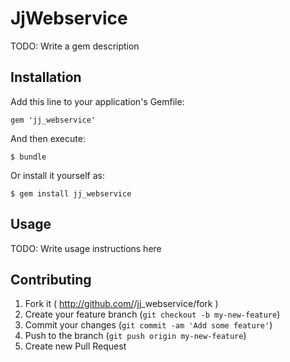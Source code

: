 # JjWebservice

TODO: Write a gem description

## Installation

Add this line to your application's Gemfile:

    gem 'jj_webservice'

And then execute:

    $ bundle

Or install it yourself as:

    $ gem install jj_webservice

## Usage

TODO: Write usage instructions here

## Contributing

1. Fork it ( http://github.com/<my-github-username>/jj_webservice/fork )
2. Create your feature branch (`git checkout -b my-new-feature`)
3. Commit your changes (`git commit -am 'Add some feature'`)
4. Push to the branch (`git push origin my-new-feature`)
5. Create new Pull Request
